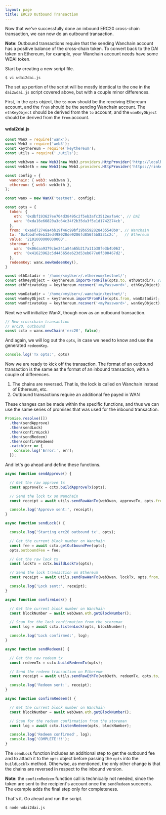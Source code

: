 ```yaml
---
layout: page
title: ERC20 Outbound Transaction
---
```


Now that we've successfully done an inbound ERC20 cross-chain transaction,
we can now do an outbound transaction.

<div class="alert alert-info">
  <b>Note</b>: Outbound transactions require that the sending Wanchain account
  has a positive balance of the cross-chain token. To convert back to the DAI
  token on Ethereum, for example, your Wanchain account needs have some WDAI
  token.
</div>

Start by creating a new script file.

```bash
$ vi wdai2dai.js
```

The set up portion of the script will be mostly identical to the one in the
`dai2wdai.js` script covered above, but with a couple minor differences.

First, in the `opts` object, the `to` now should be the receiving Ethereum
account, and the `from` should be the sending Wanchain account. The
`ethKeyObject` should be derived from the `to` account, and the `wanKeyObject`
should be derived from the `from` account.

#### wdai2dai.js
```js
const WanX = require('wanx');
const Web3 = require('web3');
const keythereum = require('keythereum');
const utils = require('./utils');

const web3wan = new Web3(new Web3.providers.HttpProvider('http://localhost:18545'));
const web3eth = new Web3(new Web3.providers.HttpProvider('https://rinkeby.infura.io/<myToken>');

const config = {
  wanchain: { web3: web3wan },
  ethereum: { web3: web3eth },
};

const wanx = new WanX('testnet', config);

const opts = {
  token: {
    eth: '0xdbf193627ee704d38495c2f5eb3afc3512eafa4c', // DAI
    wan: '0xda16e66820a3c64c34f2b35da3f5e1d1742274cb',
  },
  from: '0xa6d72746a4bb19f46c99bf19b6592828435540b0', // Wanchain
  to: '0x4bbdfe0eb33ed498020de9286fd856f5b8331c2c',   // Ethereum
  value: '2101000000000000',
  storeman: {
    wan: '0x06daa9379cbe241a84a65b217a11b38fe3b4b063',
    eth: '0x41623962c5d44565de623d53eb677e0f300467d2',
  },
  redeemKey: wanx.newRedeemKey(),
}

const ethDatadir = '/home/<myUser>/.ethereum/testnet/';
const ethKeyObject = keythereum.importFromFile(opts.to, ethDatadir); // Use `to` address
const ethPrivateKey = keythereum.recover('<myPassword>', ethKeyObject);

const wanDatadir = '/home/<myUser>/.wanchain/testnet/';
const wanKeyObject = keythereum.importFromFile(opts.from, wanDatadir); // Use `from` address
const wanPrivateKey = keythereum.recover('<myPassword>', wanKeyObject);
```

Next we will initialize WanX, though now as an outbound transaction.

```js
// New crosschain transaction
// erc20, outbound
const cctx = wanx.newChain('erc20', false);
```

And again, we will log out the `opts`, in case we need to know and use the
generated `redeemKey`.

```js
console.log('Tx opts:', opts)
```

Now we are ready to kick off the transaction. The format of an outbound
transaction is the same as the format of an inbound transaction, with a couple
of differences.
1. The chains are reversed. That is, the lock is called on Wanchain instead of
   Ethereum, etc.
2. Outbound transactions require an additional fee payed in WAN

These changes can be made within the specific functions, and thus we can use
the same series of promises that was used for the inbound transaction.

```js
Promise.resolve([])
  .then(sendApprove)
  .then(sendLock)
  .then(confirmLock)
  .then(sendRedeem)
  .then(confirmRedeem)
  .catch(err => {
    console.log('Error:', err);
  });
```

And let's go ahead and define these functions.

```js
async function sendApprove() {

  // Get the raw approve tx
  const approveTx = cctx.buildApproveTx(opts);

  // Send the lock tx on Wanchain
  const receipt = await utils.sendRawWanTx(web3wan, approveTx, opts.from, wanPrivateKey);

  console.log('Approve sent:', receipt);
}

async function sendLock() {

  console.log('Starting erc20 outbound tx', opts);

  // Get the current block number on Wanchain
  const fee = await cctx.getOutboundFee(opts);
  opts.outboundFee = fee;

  // Get the raw lock tx
  const lockTx = cctx.buildLockTx(opts);

  // Send the lock transaction on Ethereum
  const receipt = await utils.sendRawWanTx(web3wan, lockTx, opts.from, wanPrivateKey)

  console.log('Lock sent:', receipt);
}

async function confirmLock() {

  // Get the current block number on Wanchain
  const blockNumber = await web3wan.eth.getBlockNumber();

  // Scan for the lock confirmation from the storeman
  const log = await cctx.listenLock(opts, blockNumber);

  console.log('Lock confirmed:', log);
}

async function sendRedeem() {

  // Get the raw redeem tx
  const redeemTx = cctx.buildRedeemTx(opts);

  // Send the redeem transaction on Ethereum
  const receipt = await utils.sendRawEthTx(web3eth, redeemTx, opts.to, ethPrivateKey);

  console.log('Redeem sent:', receipt);
}

async function confirmRedeem() {

  // Get the current block number on Wanchain
  const blockNumber = await web3wan.eth.getBlockNumber();

  // Scan for the redeem confirmation from the storeman
  const log = await cctx.listenRedeem(opts, blockNumber);

  console.log('Redeem confirmed', log);
  console.log('COMPLETE!!!');
}
```

The `sendLock` function includes an additional step to get the outbound fee and
to attach it to the `opts` object before passing the `opts` into the
`buildLockTx` method. Otherwise, as mentioned, the only other change is that
the chains are reversed in respect to the inbound version.

<div class="alert alert-info">
  <b>Note</b>: the <code>confirmRedeem</code> function call is technically not
  needed, since the token are sent to the recipient's account once the
  <code>sendRedeem</code> succeeds. The example adds the final step only for
  completeness.
</div>

That's it. Go ahead and run the script.

```bash
$ node wdai2dai.js
```
